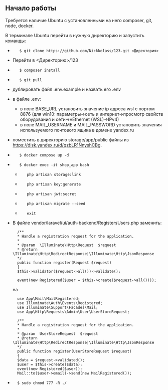 ## Начало работы
Требуется наличие Ubuntu с установленными на него composer, git, node, docker.

В терминале Ubuntu перейти в нужную директорию и запустить команды:
-        $ git clone https://github.com/Nickkolass/123.git <Директория>
- Перейти в <Директорию>/123
-        $ composer install
-        $ git pull
- дублировать файл .env.example и назвать его .env
- в файле .env:
  -  в поле BASE_URL установить значение ip адреса wsl с портом 8876 (для win10: параметры->сеть и интернет->просмотр свойств оборудования и сети->vEthernet (WSL)->IPv4)
  -  в поле MAIL_USERNAME и MAIL_PASSWORD установить значения используемого почтового ящика в домене yandex.ru
- поместить в директорию storage/app/public файлы из https://disk.yandex.ru/d/qzbLR1NnyshCBg.
-        $ docker compose up -d
-        $ docker exec -it shop_app bash
  -        php artisan storage:link
  -        php artisan key:generate
  -        php artisan jwt:secret
  -        php artisan migrate --seed
  -        exit
- В файле vendor/laravel/ui/auth-backend/RegistersUsers.php заменить:

        /**
        * Handle a registration request for the application.
        *
        * @param  \Illuminate\Http\Request  $request
        * @return \Illuminate\Http\RedirectResponse|\Illuminate\Http\JsonResponse
        */
        public function register(Request $request)
        {
        $this->validator($request->all())->validate();
        
        event(new Registered($user = $this->create($request->all())));
  
    на

        use App\Mail\MailRegistered;
        use Illuminate\Auth\Events\Registered;
        use Illuminate\Support\Facades\Mail;
        use App\Http\Requests\Admin\User\UserStoreRequest;

        /**
        * Handle a registration request for the application.
        *
        * @param  UserStoreRequest  $request
        * @return \Illuminate\Http\RedirectResponse|\Illuminate\Http\JsonResponse
        */
        public function register(UserStoreRequest $request)
        {
        $data = $request->validated();
        $user = $this->create($data);
        event(new Registered($user));
        Mail::to($user->email)->send(new MailRegistered());
-       $ sudo chmod 777 -R ./

